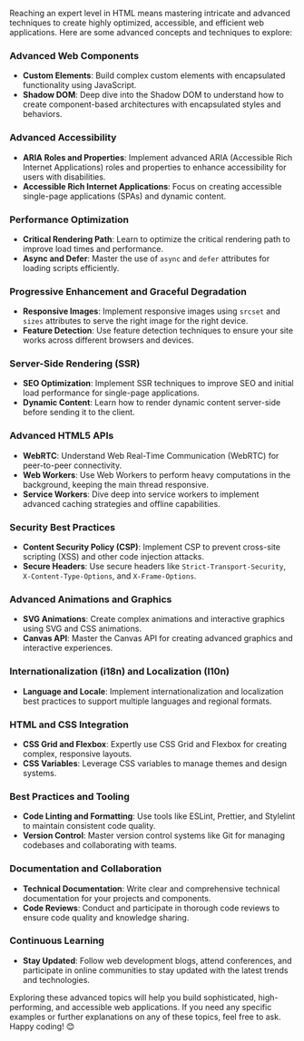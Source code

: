 Reaching an expert level in HTML means mastering intricate and advanced techniques to create highly optimized, accessible, and efficient web applications. Here are some advanced concepts and techniques to explore:

### Advanced Web Components
- **Custom Elements**: Build complex custom elements with encapsulated functionality using JavaScript.
- **Shadow DOM**: Deep dive into the Shadow DOM to understand how to create component-based architectures with encapsulated styles and behaviors.

### Advanced Accessibility
- **ARIA Roles and Properties**: Implement advanced ARIA (Accessible Rich Internet Applications) roles and properties to enhance accessibility for users with disabilities.
- **Accessible Rich Internet Applications**: Focus on creating accessible single-page applications (SPAs) and dynamic content.

### Performance Optimization
- **Critical Rendering Path**: Learn to optimize the critical rendering path to improve load times and performance.
- **Async and Defer**: Master the use of `async` and `defer` attributes for loading scripts efficiently.

### Progressive Enhancement and Graceful Degradation
- **Responsive Images**: Implement responsive images using `srcset` and `sizes` attributes to serve the right image for the right device.
- **Feature Detection**: Use feature detection techniques to ensure your site works across different browsers and devices.

### Server-Side Rendering (SSR)
- **SEO Optimization**: Implement SSR techniques to improve SEO and initial load performance for single-page applications.
- **Dynamic Content**: Learn how to render dynamic content server-side before sending it to the client.

### Advanced HTML5 APIs
- **WebRTC**: Understand Web Real-Time Communication (WebRTC) for peer-to-peer connectivity.
- **Web Workers**: Use Web Workers to perform heavy computations in the background, keeping the main thread responsive.
- **Service Workers**: Dive deep into service workers to implement advanced caching strategies and offline capabilities.

### Security Best Practices
- **Content Security Policy (CSP)**: Implement CSP to prevent cross-site scripting (XSS) and other code injection attacks.
- **Secure Headers**: Use secure headers like `Strict-Transport-Security`, `X-Content-Type-Options`, and `X-Frame-Options`.

### Advanced Animations and Graphics
- **SVG Animations**: Create complex animations and interactive graphics using SVG and CSS animations.
- **Canvas API**: Master the Canvas API for creating advanced graphics and interactive experiences.

### Internationalization (i18n) and Localization (l10n)
- **Language and Locale**: Implement internationalization and localization best practices to support multiple languages and regional formats.

### HTML and CSS Integration
- **CSS Grid and Flexbox**: Expertly use CSS Grid and Flexbox for creating complex, responsive layouts.
- **CSS Variables**: Leverage CSS variables to manage themes and design systems.

### Best Practices and Tooling
- **Code Linting and Formatting**: Use tools like ESLint, Prettier, and Stylelint to maintain consistent code quality.
- **Version Control**: Master version control systems like Git for managing codebases and collaborating with teams.

### Documentation and Collaboration
- **Technical Documentation**: Write clear and comprehensive technical documentation for your projects and components.
- **Code Reviews**: Conduct and participate in thorough code reviews to ensure code quality and knowledge sharing.

### Continuous Learning
- **Stay Updated**: Follow web development blogs, attend conferences, and participate in online communities to stay updated with the latest trends and technologies.

Exploring these advanced topics will help you build sophisticated, high-performing, and accessible web applications. If you need any specific examples or further explanations on any of these topics, feel free to ask. Happy coding! 😊

